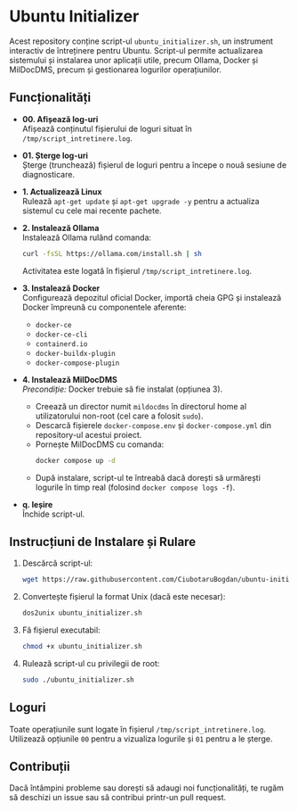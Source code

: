 # Ubuntu Initializer

Acest repository conține script-ul `ubuntu_initializer.sh`, un instrument interactiv de întreținere pentru Ubuntu. Script-ul permite actualizarea sistemului și instalarea unor aplicații utile, precum Ollama, Docker și MilDocDMS, precum și gestionarea logurilor operațiunilor.

## Funcționalități

- **00. Afișează log-uri**  
  Afișează conținutul fișierului de loguri situat în `/tmp/script_intretinere.log`.

- **01. Șterge log-uri**  
  Șterge (trunchează) fișierul de loguri pentru a începe o nouă sesiune de diagnosticare.

- **1. Actualizează Linux**  
  Rulează `apt-get update` și `apt-get upgrade -y` pentru a actualiza sistemul cu cele mai recente pachete.

- **2. Instalează Ollama**  
  Instalează Ollama rulând comanda:
  ```bash
  curl -fsSL https://ollama.com/install.sh | sh
  ```
  Activitatea este logată în fișierul `/tmp/script_intretinere.log`.

- **3. Instalează Docker**  
  Configurează depozitul oficial Docker, importă cheia GPG și instalează Docker împreună cu componentele aferente:
  - `docker-ce`
  - `docker-ce-cli`
  - `containerd.io`
  - `docker-buildx-plugin`
  - `docker-compose-plugin`

- **4. Instalează MilDocDMS**  
  *Precondiție:* Docker trebuie să fie instalat (opțiunea 3).
  - Creează un director numit `mildocdms` în directorul home al utilizatorului non-root (cel care a folosit `sudo`).
  - Descarcă fișierele `docker-compose.env` și `docker-compose.yml` din repository-ul acestui proiect.
  - Pornește MilDocDMS cu comanda:
    ```bash
    docker compose up -d
    ```
  - După instalare, script-ul te întreabă dacă dorești să urmărești logurile în timp real (folosind `docker compose logs -f`).

- **q. Ieșire**  
  Închide script-ul.

## Instrucțiuni de Instalare și Rulare

1. Descărcă script-ul:
   ```bash
   wget https://raw.githubusercontent.com/CiubotaruBogdan/ubuntu-initializer/main/ubuntu_initializer.sh
   ```

2. Convertește fișierul la format Unix (dacă este necesar):
   ```bash
   dos2unix ubuntu_initializer.sh
   ```

3. Fă fișierul executabil:
   ```bash
   chmod +x ubuntu_initializer.sh
   ```

4. Rulează script-ul cu privilegii de root:
   ```bash
   sudo ./ubuntu_initializer.sh
   ```

## Loguri
Toate operațiunile sunt logate în fișierul `/tmp/script_intretinere.log`. Utilizează opțiunile `00` pentru a vizualiza logurile și `01` pentru a le șterge.

## Contribuții
Dacă întâmpini probleme sau dorești să adaugi noi funcționalități, te rugăm să deschizi un issue sau să contribui printr-un pull request.
